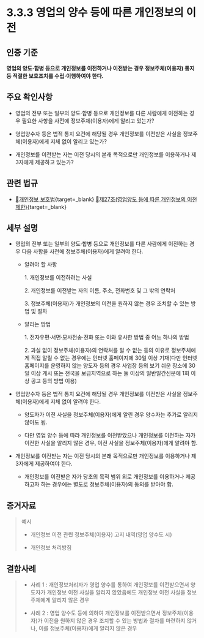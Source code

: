 # 3.3.3 영업의 양수 등에 따른 개인정보의 이전

## 인증 기준

**영업의 양도·합병 등으로 개인정보를 이전하거나 이전받는 경우 정보주체(이용자) 통지 등 적절한 보호조치를 수립·이행하여야 한다.**

## 주요 확인사항

- 영업의 전부 또는 일부의 양도·합병 등으로 개인정보를 다른 사람에게 이전하는 경우 필요한 사항을 사전에 정보주체(이용자)에게 알리고 있는가?

- 영업양수자 등은 법적 통지 요건에 해당될 경우 개인정보를 이전받은 사실을 정보주체(이용자)에게 지체 없이 알리고 있는가?

- 개인정보를 이전받는 자는 이전 당시의 본래 목적으로만 개인정보를 이용하거나 제3자에게 제공하고 있는가?

## 관련 법규

- [🔗개인정보 보호법][개인정보 보호법 제27조]{target=_blank} [🔗제27조(영업양도 등에 따른 개인정보의 이전 제한)][개인정보 보호법 제27조 부분]{target=_blank}

## 세부 설명

- 영업의 전부 또는 일부의 양도·합병 등으로 개인정보를 다른 사람에게 이전하는 경우 다음 사항을 사전에 정보주체(이용자)에게 알려야 한다.

    - 알려야 할 사항

        1\. 개인정보를 이전하려는 사실

        2\. 개인정보를 이전받는 자의 이름, 주소, 전화번호 및 그 밖의 연락처

        3\. 정보주체(이용자)가 개인정보의 이전을 원하지 않는 경우 조치할 수 있는 방법 및 절차

    - 알리는 방법

        1\. 전자우편·서면·모사전송·전화 또는 이와 유사한 방법 중 어느 하나의 방법

        2\. 과실 없이 정보주체(이용자)의 연락처를 알 수 없는 등의 이유로 정보주체에게 직접 알릴 수 없는 경우에는 인터넷 홈페이지에 30일 이상 기재(다만 인터넷 홈페이지를 운영하지 않는 양도자 등의 경우 사업장 등의 보기 쉬운 장소에 30일 이상 게시 또는 전국을 보급지역으로 하는 둘 이상의 일반일간신문에 1회 이상 공고 등의 방법 이용)

- 영업양수자 등은 법적 통지 요건에 해당될 경우 개인정보를 이전받은 사실을 정보주체(이용자)에게 지체 없이 알려야 한다.

    - 양도자가 이전 사실을 정보주체(이용자)에게 알린 경우 양수자는 추가로 알리지 않아도 됨.

    - 다만 영업 양수 등에 따라 개인정보를 이전받았으나 개인정보를 이전하는 자가 이전한 사실을 알리지 않은 경우, 이전 사실을 정보주체(이용자)에게 알려야 함.

- 개인정보를 이전받는 자는 이전 당시의 본래 목적으로만 개인정보를 이용하거나 제3자에게 제공하여야 한다.

    - 개인정보를 이전받은 자가 당초의 목적 범위 외로 개인정보를 이용하거나 제공하고자 하는 경우에는 별도로 정보주체(이용자)의 동의를 받아야 함.

## 증거자료

> 예시
>
> - 개인정보 이전 관련 정보주체(이용자) 고지 내역(영업 양수도 시)
>
> - 개인정보 처리방침

## 결함사례

> - 사례 1 : 개인정보처리자가 영업 양수를 통하여 개인정보를 이전받으면서 양도자가 개인정보 이전 사실을 알리지 않았음에도 개인정보 이전 사실을 정보주체에게 알리지 않은 경우
>
> - 사례 2 : 영업 양수도 등에 의하여 개인정보를 이전받으면서 정보주체(이용자)가 이전을 원하지 않은 경우 조치할 수 있는 방법과 절차를 마련하지 않거나, 이를 정보주체(이용자)에게 알리지 않은 경우

[개인정보 보호법 제27조]: https://www.law.go.kr/법령/개인정보보호법/(20200805,16930,20200204)/제27조 "개인정보 보호법 제27조"
[개인정보 보호법 제27조 부분]: https://www.law.go.kr/법령/개인정보보호법/제27조 "개인정보 보호법 제27조 부분"
